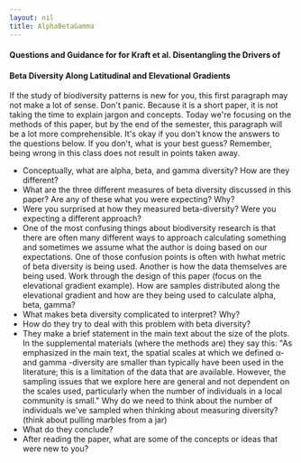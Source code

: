 ```yaml
---
layout: nil
title: AlphaBetaGamma
---
```


#### Questions and Guidance for for Kraft et al. Disentangling the Drivers of 
#### Beta Diversity Along Latitudinal and Elevational Gradients

If the study of biodiversity patterns is new for you, this first paragraph may 
not make a lot of sense. Don't panic. Because it is a short paper, it is not
taking the time to explain jargon and concepts. Today we're focusing on the methods of this paper,
but by the end of the semester, this paragraph will be a lot more comprehensible. 
It's okay if you don't know the answers to the questions below. If you don't, what is your best guess? 
Remember, being wrong in this class does not result in points taken away. 

* Conceptually, what are alpha, beta, and gamma diversity? How are they different?
* What are the three different measures of beta diversity discussed in this paper? Are any of these what you were expecting? Why?
* Were you surprised at how they measured beta-diversity? Were you expecting
a different approach? 
* One of the most confusing things about biodiversity research is that there are often many different ways to approach calculating something and sometimes we assume what the author is doing based on our expectations. One of those confusion points is often with hwhat metric of beta diversity is being used. Another is how the data themselves are being used. Work through the design of this paper (focus on the elevational gradient example). How are samples distributed along the elevational gradient and how are they being used to calculate alpha, beta, gamma?
* What makes beta diversity complicated to interpret? Why?
* How do they try to deal with this problem with beta diversity?
* They make a brief statement in the main text about the size of the plots. In
the supplemental materials (where the methods are) they say this:
"As emphasized in the main text, the spatial scales at which we defined 
α- and gamma -diversity are smaller than typically have been used in the literature; this is a limitation of the data that are available.  However, the sampling issues that we explore here are general and not dependent on the scales used, particularly when the number of individuals in a local 
community is small." Why do we need to think about the number of individuals
we've sampled when thinking about measuring diversity? (think about pulling marbles from
a jar)
* What do they conclude?
* After reading the paper, what are some of the concepts or ideas that were
new to you?


